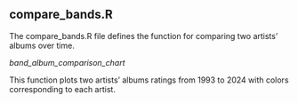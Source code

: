 <!-- compare_bands_R.md -->

## compare_bands.R
The compare_bands.R file defines the function for comparing two artists’ albums over time.

*band_album_comparison_chart*

This function plots two artists’ albums ratings from 1993 to 2024 with colors corresponding to each artist.
